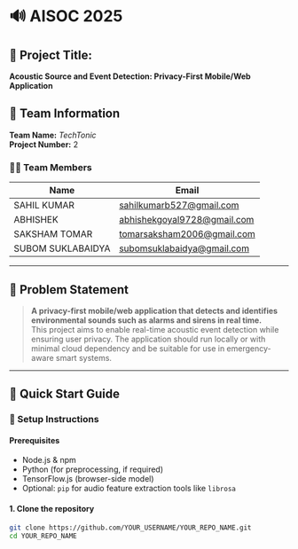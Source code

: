# 🔊 AISOC 2025

## 📌 Project Title:  
**Acoustic Source and Event Detection: Privacy-First Mobile/Web Application**

## 👥 Team Information

**Team Name:** _TechTonic_  
**Project Number:** 2

### 👨‍💻 Team Members

| Name              | Email                       |
|-------------------|-----------------------------|
|   SAHIL KUMAR     | sahilkumarb527@gmail.com    |
| ABHISHEK          | abhishekgoyal9728@gmail.com |
| SAKSHAM TOMAR     | tomarsaksham2006@gmail.com  |
| SUBOM SUKLABAIDYA | subomsuklabaidya@gmail.com  |

---

## 📖 Problem Statement

> **A privacy-first mobile/web application that detects and identifies environmental sounds such as alarms and sirens in real time.**  
This project aims to enable real-time acoustic event detection while ensuring user privacy. The application should run locally or with minimal cloud dependency and be suitable for use in emergency-aware smart systems.

---

## 🚀 Quick Start Guide

### 🔧 Setup Instructions

#### Prerequisites
- Node.js & npm
- Python (for preprocessing, if required)
- TensorFlow.js (browser-side model)
- Optional: `pip` for audio feature extraction tools like `librosa`

#### 1. Clone the repository
```bash
git clone https://github.com/YOUR_USERNAME/YOUR_REPO_NAME.git
cd YOUR_REPO_NAME
